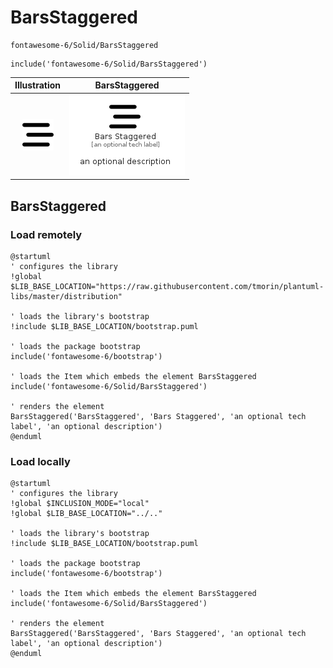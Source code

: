 # BarsStaggered


```text
fontawesome-6/Solid/BarsStaggered
```

```text
include('fontawesome-6/Solid/BarsStaggered')
```



| Illustration | BarsStaggered |
| :---: | :---: |
| ![illustration for Illustration](../../fontawesome-6/Solid/BarsStaggered.png) | ![illustration for BarsStaggered](../../fontawesome-6/Solid/BarsStaggered.Local.png) |




## BarsStaggered

### Load remotely
```plantuml
@startuml
' configures the library
!global $LIB_BASE_LOCATION="https://raw.githubusercontent.com/tmorin/plantuml-libs/master/distribution"

' loads the library's bootstrap
!include $LIB_BASE_LOCATION/bootstrap.puml

' loads the package bootstrap
include('fontawesome-6/bootstrap')

' loads the Item which embeds the element BarsStaggered
include('fontawesome-6/Solid/BarsStaggered')

' renders the element
BarsStaggered('BarsStaggered', 'Bars Staggered', 'an optional tech label', 'an optional description')
@enduml
```

### Load locally
```plantuml
@startuml
' configures the library
!global $INCLUSION_MODE="local"
!global $LIB_BASE_LOCATION="../.."

' loads the library's bootstrap
!include $LIB_BASE_LOCATION/bootstrap.puml

' loads the package bootstrap
include('fontawesome-6/bootstrap')

' loads the Item which embeds the element BarsStaggered
include('fontawesome-6/Solid/BarsStaggered')

' renders the element
BarsStaggered('BarsStaggered', 'Bars Staggered', 'an optional tech label', 'an optional description')
@enduml
```

